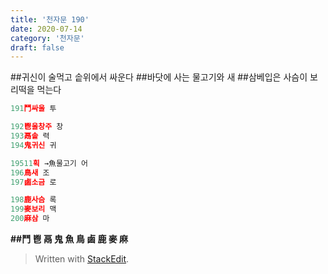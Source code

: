 ```yaml
---
title: '천자문 190'
date: 2020-07-14
category: '천자문'
draft: false
---
```


##귀신이 술먹고 솥위에서 싸운다
##바닷에 사는 물고기와 새
##삼베입은 사슴이 보리떡을 먹는다

```js
191鬥싸울 투

192鬯울창주 창
193鬲솥 력
194鬼귀신 귀

19511획 →魚물고기 어
196鳥새 조
197鹵소금 로

198鹿사슴 록
199麥보리 맥
200麻삼 마
```

**##鬥 鬯 鬲 鬼 魚 鳥 鹵 鹿 麥 麻**

> Written with [StackEdit](https://stackedit.io/).
<!--stackedit_data:
eyJoaXN0b3J5IjpbMjExMzYxMjMxXX0=
-->